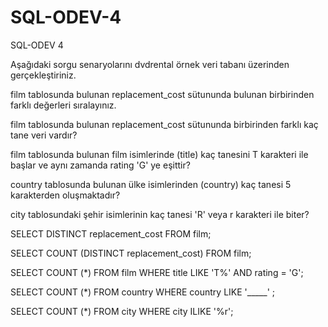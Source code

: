 # SQL-ODEV-4
SQL-ODEV 4

Aşağıdaki sorgu senaryolarını dvdrental örnek veri tabanı üzerinden gerçekleştiriniz.

film tablosunda bulunan replacement_cost sütununda bulunan birbirinden farklı değerleri sıralayınız.

film tablosunda bulunan replacement_cost sütununda birbirinden farklı kaç tane veri vardır?

film tablosunda bulunan film isimlerinde (title) kaç tanesini T karakteri ile başlar ve aynı zamanda rating 'G' ye eşittir?

country tablosunda bulunan ülke isimlerinden (country) kaç tanesi 5 karakterden oluşmaktadır?

city tablosundaki şehir isimlerinin kaç tanesi 'R' veya r karakteri ile biter?

SELECT DISTINCT replacement_cost FROM film;

SELECT COUNT (DISTINCT replacement_cost) FROM film;

SELECT COUNT (*) FROM film WHERE title LIKE 'T%' AND rating = 'G';

SELECT COUNT (*) FROM country WHERE country LIKE '_____' ;

SELECT COUNT (*) FROM city WHERE city ILIKE '%r';
